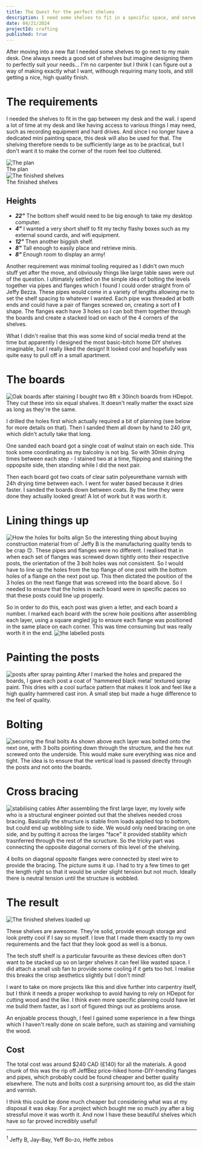 ```yaml
---
title: The Quest for the perfect shelves
description: I need some shelves to fit in a specific space, and serve specific purposes.
date: 04/21/2024
projectId: crafting
published: true
---
```

<script>
    import Footnote from "../lib/components/posts/Footnote.svelte";
</script>


After moving into a new flat I needed some shelves to go next to my main desk. One always needs a good set of shelves but imagine designing them to perfectly suit your needs... I'm no carpenter but I think I can figure out a way of making exactly what I want, withough requiring many tools, and still getting a nice, high quality finish.

# The requirements
I needed the shelves to fit in the gap between my desk and the wall. I spend a lot of time at my desk and like having access to various things I may need, such as recording equipment and hard drives. And since I no longer have a dedicated mini painting space, this desk will also be used for that. The shelving therefore needs to be sufficiently large as to be practical, but I don't want it to make the corner of the room feel too cluttered.


<div class="one-two-grid">
    <div class="post-image__container">
        <img alt="The plan" src="/images/woodwork/shelves/shelf-plan-white.svg" class="post-image" />
        <div class="caption">The plan</div>
    </div>
    <div class="post-image__container">
        <img alt="The finished shelves" src="/images/woodwork/shelves/finished-shelves.webp" class="post-image" />
        <div class="caption">The finished shelves</div>
    </div>
</div>

## Heights
- ***22"*** The bottom shelf would need to be big enough to take my desktop computer.
- ***4"*** I wanted a very short shelf to fit my techy flashy boxes such as my external sound cards, and wifi equipment.
- ***12"*** Then another biggish shelf.
- ***8"*** Tall enough to easily place and retrieve minis.
- ***8"*** Enough room to display an army!

Another requirement was minimal tooling required as I didn't own much stuff yet after the move, and obviously things like large table saws were out of the question. I ultimately settled on the simple idea of bolting the levels together via pipes and flanges which I found I could order straight from ol' Jeffy Bezza<Footnote ref="1" anchor="jeffy"/>. These pipes would come in a variety of lengths allowing me to set the shelf spacing to whatever I wanted. Each pipe was threaded at both ends and could have a pair of flanges screwed on, creating a sort of **I** shape. The flanges each have 3 holes so I can bolt them together through the boards and create a stacked load on each of the 4 corners of the shelves.

What I didn't realise that this was some kind of social media trend at the time but apparently I designed the most basic-bitch home DIY shelves imaginable, but I really liked the design! It looked cool and hopefully was quite easy to pull off in a small apartment.

# The boards
![Oak boards after staining](woodwork/shelves/boards.webp)
I bought two 8ft x 30inch boards from HDepot. They cut these into six equal shalves. It doesn't really matter the exact size as long as they're the same.

I drilled the holes first which actually required a bit of planning (see below for more details on that). Then I sanded them all down by hand to 240 grit, which didn't actully take that long.

One sanded each board got a single coat of walnut stain on each side. This took some coordinating as my balcolny is not big. So with 30min drying times between each step - I stained two at a time, flipping and staining the oppopsite side, then standing while I did the next pair.

Then each board got two coats of clear satin polyeurethane varnish with 24h drying time between each. I went for water based because it dries faster. I sanded the boards down between coats. By the time they were done they actually looked great! A lot of work but it was worth it.

# Lining things up
![How the holes for bolts align](woodwork/shelves/screw-diagram.svg)
So the interesting thing about buying construction material from ol' Jeffy B is the manufacturing quality tends to be crap 🙃. These pipes and flanges were no different. I realised that in when each set of flanges was screwed down tightly onto their respective posts, the orientation of the 3 bolt holes was not consistent. So I would have to line up the holes from the top flange of one post with the bottom holes of a flange on the next post up. This then dictated the position of the 3 holes on the next flange that was screwed into the board above. So I needed to ensure that the holes in each board were in specific paces so that these posts could line up properly.

So in order to do this, each post was given a letter, and each board a number. I marked each board with the screw hole positions after assembling each layer, using a square angled jig to ensure each flange was positioned in the same place on each corner. This was time consuming but was really worth it in the end.
![the labelled posts](woodwork/shelves/pipes-labelled.webp)

# Painting the posts
![posts after spray painting](woodwork/shelves/pipes-sprayed.webp)
After I marked the holes and prepared the boards, I gave each post a coat of 'hammered black metal' textured spray paint. This dries with a cool surface pattern that makes it look and feel like a high quality hammered cast iron. A small step but made a huge difference to the feel of quality.

# Bolting
![securing the final bolts](woodwork/shelves/working.webp)
As shown above each layer was bolted onto the next one, with 3 bolts pointing down through the structure, and the hex nut screwed onto the underside. This would make sure everything was nice and tight. The idea is to ensure that the vertical load is passed directly through the posts and not onto the boards.

# Cross bracing
![stabilising cables](woodwork/shelves/cross-bracing.webp)
After assembling the first large layer, my lovely wife who is a structural engineer pointed out that the shelves needed cross bracing. Basically the structure is stable from loads applied top to bottom, but could end up wobbling side to side. We would only need bracing on one side, and by putting it across the larges "face" it provided stability which trasnferred through the rest of the scructure. So the tricky part was connecting the opposite diagonal corners of this level of the shelving.

4 bolts on diagonal opposite flanges were connected by steel wire to provide the bracing. The picture sums it up. I had to try a few times to get the length right so that it would be under slight tension but not much. Ideally there is neutral tension until the structure is wobbled.

# The result
![The finished shelves loaded up](woodwork/shelves/finished-full-shelves.webp)

These shelves are awesome. They're solid, provide enough storage and look pretty cool if I say so myself. I love that I made them exactly to my own requirements and the fact that they look good as well is a bonus.

The tech stuff shelf is a particular favourite as these devices often don't want to be stacked up so on larger shelves it can feel like wasted space. I did attach a small usb fan to provide some cooling if it gets too hot. I realise this breaks the crisp aesthetics slightly but I don't mind!

I want to take on more projects like this and dive further into carpentry itself, but I think it needs a proper workshop to avoid having to rely on HDepot for cutting wood and the like. I think even more specific planning could have let me build them faster, as I sort of figured things out as problems arose.

An enjoable process though, I feel I gained some experience in a few things which I haven't really done on scale before, such as staining and varnishing the wood.

## Cost
The total cost was around $240 CAD (£140) for all the materials. A good chunk of this was the rip off JeffBez price-hiked home-DIY-trending flanges and pipes, which probably could be found cheaper and better quality elsewhere. The nuts and bolts cost a surprising amount too, as did the stain and varnish.

I think this could be done much cheaper but considering what was at my disposal it was okay. For a project which bought me so much joy after a big stressful move it was worth it. And now I have these beautiful shelves which have so far proved incredibly useful!

<hr/>

<a name="jeffy"><sup>1</sup></a>
<span class="italic highlight">
Jeffy B, Jay-Bay, Yeff Bo-zo, Heffe zebos
</span>
